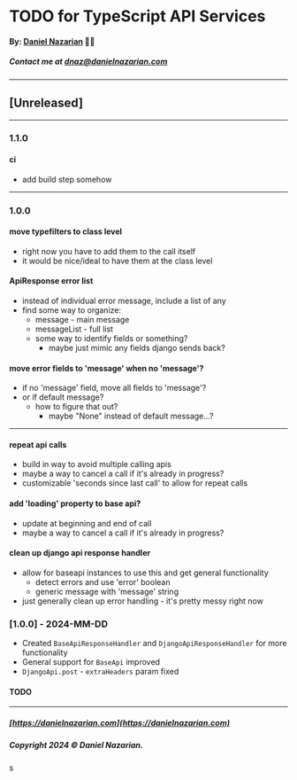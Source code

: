 # TODO for TypeScript API Services
#### By: [Daniel Nazarian](https://danielnazarian) 🐧👹
##### Contact me at <dnaz@danielnazarian.com>

-------------------------------------------------------
## [Unreleased]
-----
### 1.1.0


#### ci
- add build step somehow


-----
### 1.0.0


#### move typefilters to class level
- right now you have to add them to the call itself
- it would be nice/ideal to have them at the class level



#### ApiResponse error list
- instead of individual error message, include a list of any
- find some way to organize:
  - message - main message
  - messageList - full list
  - some way to identify fields or something?
    - maybe just mimic any fields django sends back?


#### move error fields to 'message' when no 'message'?
- if no 'message' field, move all fields to 'message'?
- or if default message?
  - how to figure that out?
    - maybe "None" instead of default message...?

    
---


#### repeat api calls
- build in way to avoid multiple calling apis
- maybe a way to cancel a call if it's already in progress?
- customizable 'seconds since last call' to allow for repeat calls


#### add 'loading' property to base api?
- update at beginning and end of call
- maybe a way to cancel a call if it's already in progress?





#### clean up django api response handler
- allow for baseapi instances to use this and get general functionality
  - detect errors and use 'error' boolean
  - generic message with 'message' string
- just generally clean up error handling - it's pretty messy right now





### [1.0.0] - 2024-MM-DD
- Created `BaseApiResponseHandler` and `DjangoApiResponseHandler` for more functionality
- General support for `BaseApi` improved
- `DjangoApi.post` - `extraHeaders` param fixed
#### TODO

-------------------------------------------------------

##### [https://danielnazarian.com](https://danielnazarian.com)
##### Copyright 2024 © Daniel Nazarian.
s
